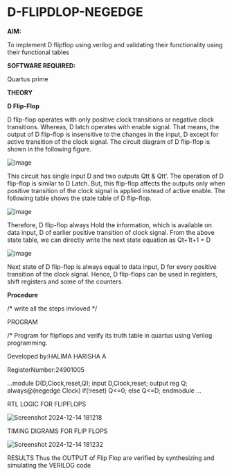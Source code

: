 # D-FLIPDLOP-NEGEDGE

**AIM:**

To implement  D flipflop using verilog and validating their functionality using their functional tables

**SOFTWARE REQUIRED:**

Quartus prime

**THEORY**

**D Flip-Flop**

D flip-flop operates with only positive clock transitions or negative clock transitions. Whereas, D latch operates with enable signal. That means, the output of D flip-flop is insensitive to the changes in the input, D except for active transition of the clock signal. The circuit diagram of D flip-flop is shown in the following figure.

![image](https://github.com/naavaneetha/D-FLIPDLOP-NEGEDGE/assets/154305477/48c81fe8-bc3f-40e7-95e2-519fc155ad51)

This circuit has single input D and two outputs Qtt & Qtt’. The operation of D flip-flop is similar to D Latch. But, this flip-flop affects the outputs only when positive transition of the clock signal is applied instead of active enable. The following table shows the state table of D flip-flop.

![image](https://github.com/naavaneetha/D-FLIPDLOP-NEGEDGE/assets/154305477/e5f3fda7-68ec-4a3a-a0a4-cf6f9cc4ab55)

Therefore, D flip-flop always Hold the information, which is available on data input, D of earlier positive transition of clock signal. From the above state table, we can directly write the next state equation as Qt+1t+1 = D

![image](https://github.com/naavaneetha/D-FLIPDLOP-NEGEDGE/assets/154305477/8592c0d8-2917-4142-91b9-d6c30dd891d2)

Next state of D flip-flop is always equal to data input, D for every positive transition of the clock signal. Hence, D flip-flops can be used in registers, shift registers and some of the counters.

**Procedure**

/* write all the steps invloved */

PROGRAM

/* Program for flipflops and verify its truth table in quartus using Verilog programming. 

Developed by:HALIMA HARISHA A

RegisterNumber:24901005

...module D(D,Clock,reset,Q);
input D,Clock,reset;
output reg Q;
always@(negedge Clock)
if(!reset)
Q<=0;
else
Q<=D;
endmodule
...


RTL LOGIC FOR FLIPFLOPS

![Screenshot 2024-12-14 181218](https://github.com/user-attachments/assets/6d8c6031-02ff-45da-8f0f-78aac226fc8c)



TIMING DIGRAMS FOR FLIP FLOPS

![Screenshot 2024-12-14 181232](https://github.com/user-attachments/assets/e087b8ed-cc13-48f8-a144-0350ac1d5ab4)



RESULTS Thus the OUTPUT of Flip Flop are verified by synthesizing and simulating the VERILOG code


